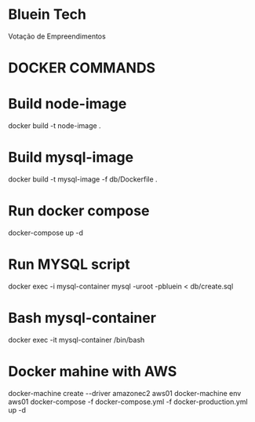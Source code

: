 # Bluein Tech

Votação de Empreendimentos
# DOCKER COMMANDS

# Build node-image

docker build -t node-image .

# Build mysql-image

docker build -t mysql-image -f db/Dockerfile .

# Run docker compose

docker-compose up -d

# Run MYSQL script

docker exec -i mysql-container mysql -uroot -pbluein < db/create.sql

# Bash mysql-container

docker exec -it mysql-container /bin/bash

# Docker mahine with AWS

docker-machine create --driver amazonec2 aws01
docker-machine env aws01
docker-compose -f docker-compose.yml -f docker-production.yml up -d

